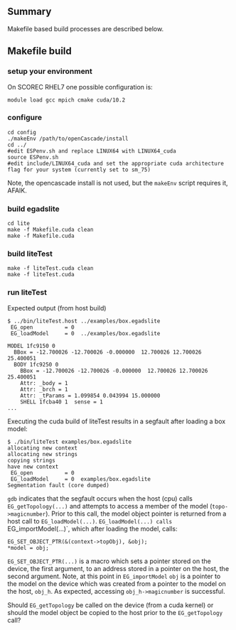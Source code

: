 ## Summary

Makefile based build processes are described below.

## Makefile build

### setup your environment

On SCOREC RHEL7 one possible configuration is:

```
module load gcc mpich cmake cuda/10.2
```

### configure

```
cd config
./makeEnv /path/to/openCascade/install
cd ../
#edit ESPenv.sh and replace LINUX64 with LINUX64_cuda
source ESPenv.sh
#edit include/LINUX64_cuda and set the appropriate cuda architecture flag for your system (currently set to sm_75)
```

Note, the opencascade install is not used, but the `makeEnv` script requires it, AFAIK.

### build egadslite

```
cd lite
make -f Makefile.cuda clean
make -f Makefile.cuda
```

### build liteTest

```
make -f liteTest.cuda clean
make -f liteTest.cuda
```

### run liteTest

Expected output (from host build)

```
$ ../bin/liteTest.host ../examples/box.egadslite 
 EG_open          = 0
 EG_loadModel     = 0  ../examples/box.egadslite
 
MODEL 1fc9150 0
  BBox = -12.700026 -12.700026 -0.000000  12.700026 12.700026 25.400051
  BODY 1fc9250 0
    BBox = -12.700026 -12.700026 -0.000000  12.700026 12.700026 25.400051
    Attr: _body = 1 
    Attr: _brch = 1 
    Attr: _tParams = 1.099854 0.043994 15.000000 
    SHELL 1fcba40 1  sense = 1
...
```

Executing the cuda build of liteTest results in a segfault after loading a box model:

```
$ ./bin/liteTest examples/box.egadslite
allocating new context
allocating new strings
copying strings
have new context
 EG_open          = 0
 EG_loadModel     = 0  examples/box.egadslite
Segmentation fault (core dumped) 
```

`gdb` indicates that the segfault occurs when the host (cpu) calls
`EG_getTopology(...)` and attempts to access a member of the model
(`topo->magicnumber`).  Prior to this call, the model object pointer
is returned from a host call to `EG_loadModel(...)`.
`EG_loadModel(...) calls `EG_importModel(...)`, which after loading the model, calls:

```
EG_SET_OBJECT_PTR(&(context->topObj), &obj);
*model = obj;
```

`EG_SET_OBJECT_PTR(...)` is a macro which sets a pointer stored on the device, the first
argument, to an address stored in a pointer on the host, the second argument.
Note, at this point in `EG_importModel` `obj` is a pointer to the model on the
device which was created from a pointer to the model on the host, `obj_h`.  As
expected, accessing `obj_h->magicnumber` is successful.

Should `EG_getTopology` be called on the device (from a cuda kernel) or should
the model object be copied to the host prior to the `EG_getTopology` call?

